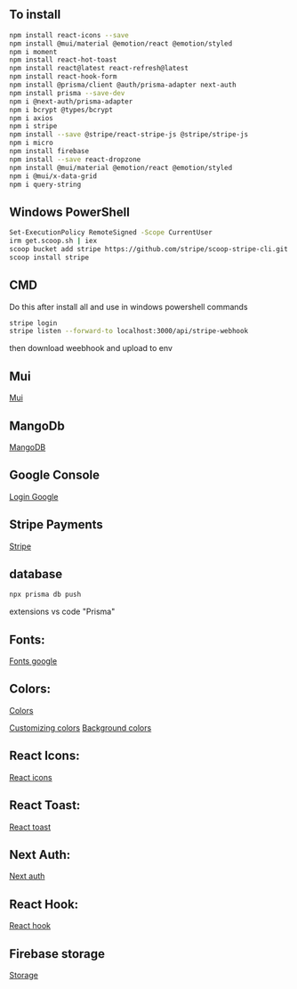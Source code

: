 ## To install
```bash 
npm install react-icons --save
npm install @mui/material @emotion/react @emotion/styled
npm i moment
npm install react-hot-toast
npm install react@latest react-refresh@latest
npm install react-hook-form
npm install @prisma/client @auth/prisma-adapter next-auth
npm install prisma --save-dev
npm i @next-auth/prisma-adapter
npm i bcrypt @types/bcrypt
npm i axios
npm i stripe
npm install --save @stripe/react-stripe-js @stripe/stripe-js
npm i micro
npm install firebase
npm install --save react-dropzone
npm install @mui/material @emotion/react @emotion/styled
npm i @mui/x-data-grid
npm i query-string
```

## Windows PowerShell
```bash
Set-ExecutionPolicy RemoteSigned -Scope CurrentUser 
irm get.scoop.sh | iex
scoop bucket add stripe https://github.com/stripe/scoop-stripe-cli.git
scoop install stripe
```

## CMD
Do this after install all and use in windows powershell commands
```bash
stripe login
stripe listen --forward-to localhost:3000/api/stripe-webhook
```
then download weebhook and upload to env




## Mui 
[Mui](https://mui.com/material-ui/react-table/)
## MangoDb
[MangoDB](https://cloud.mongodb.com/)
## Google Console
[Login Google](https://console.cloud.google.com/welcome?hl=pl&project=asnet-shop)
## Stripe Payments
[Stripe](https://dashboard.stripe.com/apikeys)


## database
```bash
npx prisma db push
```

extensions vs code "Prisma"

## Fonts:
[Fonts google](https://fonts.google.com/)
## Colors:
[Colors](https://tailwindcss.com/docs/text-color) 

[Customizing colors](https://tailwindcss.com/docs/customizing-colors)
[Background colors](https://tailwindcss.com/docs/background-color)
## React Icons:
[React icons](https://react-icons.github.io/react-icons)
## React Toast:
[React toast](https://react-hot-toast.com/docs)
## Next Auth:
[Next auth](https://next-auth.js.org/)
## React Hook:
[React hook](https://react-hook-form.com/get-started)


## Firebase storage
[Storage](https://console.firebase.google.com/project/asnet-shop-e3990/storage/asnet-shop-e3990.appspot.com/files)
